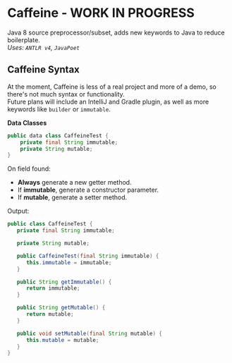 # Caffeine - WORK IN PROGRESS
Java 8 source preprocessor/subset, adds new keywords to Java to reduce boilerplate.<br>
*Uses: `ANTLR v4`, `JavaPoet`*

## Caffeine Syntax
At the moment, Caffeine is less of a real project and more of a demo, so there's not much syntax or functionality.<br>
Future plans will include an IntelliJ and Gradle plugin, as well as more keywords like `builder` or `immutable`.

**Data Classes**

```java
public data class CaffeineTest {
    private final String immutable;
    private String mutable;
}
```

On field found:
* **Always** generate a new getter method.
* If **immutable**, generate a constructor parameter.
* If **mutable**, generate a setter method.

Output:

```java
public class CaffeineTest {
   private final String immutable;

   private String mutable;

   public CaffeineTest(final String immutable) {
      this.immutable = immutable;
   }

   public String getImmutable() {
      return immutable;
   }

   public String getMutable() {
      return mutable;
   }

   public void setMutable(final String mutable) {
      this.mutable = mutable;
   }
}
```
